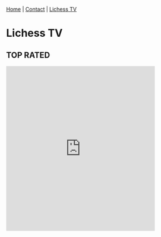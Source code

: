 [Home](https://hyper-stockfish.github.io/HyperStockfish-bot/) | [Contact](https://hyper-stockfish.github.io/HyperStockfish-bot/contact-us) | [Lichess TV](https://hyper-stockfish.github.io/HyperStockfish-bot/lichess-tv) 

# Lichess TV

## TOP RATED
<iframe src="https://lichess.org/tv/frame?theme=brown&bg=dark" style="width: 400px; height: 444px;" allowtransparency="true" frameborder="0"></iframe>
